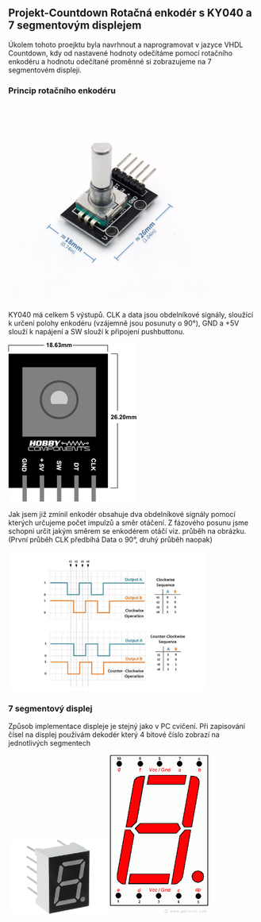 ## Projekt-Countdown Rotačná enkodér s KY040 a 7 segmentovým displejem 
Úkolem tohoto proejktu byla navrhnout a naprogramovat v jazyce VHDL Countdown, kdy od nastavené hodnoty odečítáme pomocí rotačního enkodéru a hodnotu odečítané proměnné si zobrazujeme na 7 segmentovém displeji. 

### Princip rotačního enkodéru 

<img width="400" alt="portfolio_view" src="https://github.com/xstupk04/Digital-electronics-1/blob/master/Labs/Project%20/Image/Rotary-Encoder-Module-Brick-Sensor-Development-for-Ky-040.jpg">

KY040 má celkem 5 výstupů. CLK a data jsou obdelníkové signály, sloužící k určení polohy enkodéru (vzájemně jsou posunuty o 90°), GND a +5V slouží k napájení a SW slouží k připojení pushbuttonu. 

![KY040-Pins](https://github.com/xstupk04/Digital-electronics-1/blob/master/Labs/Project%20/Image/Rotary_Encoder_Pinout_and_PCB%20Dimensions.png)

Jak jsem již zmínil enkodér obsahuje dva obdelníkové signály pomocí kterých určujeme počet impulzů a směr otáčení. Z fázového posunu jsme schopni určit jakým směrem se enkodérem otáčí viz. průběh na obrázku. (První průběh CLK předbíhá Data o 90°, druhý průběh naopak) 

<img width="400" alt="portfolio_view" src="https://github.com/xstupk04/Digital-electronics-1/blob/master/Labs/Project%20/Image/Sn%C3%ADmek%20obrazovky%202020-04-30%20v%C2%A09.39.39.png">

### 7 segmentový displej 
Způsob implementace displeje je stejný jako v PC cvičení. Při zapisování čísel na displej používám dekodér který 4 bitové číslo zobrazí na jednotlivých segmentech 

<img width="200" alt="portfolio_view" src="https://github.com/xstupk04/Digital-electronics-1/blob/master/Labs/Project%20/Image/led-7-mi-segmentovy-displej-9.9mm-rudy-cerveny-12m-0.jpg.big.jpg">
<img width="200" alt="portfolio_view" src="https://github.com/xstupk04/Digital-electronics-1/blob/master/Labs/Project%20/Image/7-segment-display-pinout.gif ">








